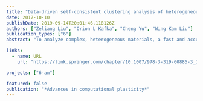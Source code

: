 ```yaml
---
title: "Data-driven self-consistent clustering analysis of heterogeneous materials with crystal plasticity"
date: 2017-10-10
publishDate: 2019-09-14T20:01:46.118126Z
authors: ["Zeliang Liu", "Orion L Kafka", "Cheng Yu", "Wing Kam Liu"]
publication_types: ["6"]
abstract: "To analyze complex, heterogeneous materials, a fast and accurate method is needed. This means going beyond the classical finite element method, in a search for the ability to compute, with modest computational resources, solutions previously infeasible even with large cluster computers. In particular, this advance is motivated by composites design. Here, we apply similar principle to another complex, heterogeneous system: additively manufactured metals."

links:
  - name: URL
    url: "https://link.springer.com/chapter/10.1007/978-3-319-60885-3_11"

projects: ["6-am"]

featured: false
publication: "*Advances in computational plasticity*"
---
```


